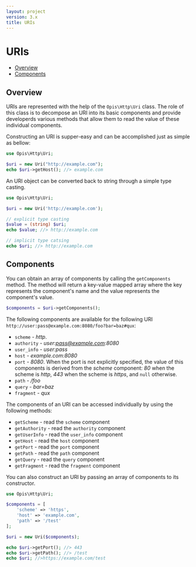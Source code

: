 ```yaml
---
layout: project
version: 3.x
title: URIs
---
```

# URIs

* [Overview](#overview)
* [Components](#components)

## Overview

URIs are represented with the help of the `Opis\Http\Uri` class.
The role of this class is to decompose an URI into its basic components and provide developerds various methods that
allow them to read the value of these individual components.

Constructing an URI is supper-easy and can be accomplished just as simple as bellow:

```php
use Opis\Http\Uri;

$uri = new Uri("http://example.com");
echo $uri->getHost(); //> example.com
```

An URI object can be converted back to string through a simple type casting.

```php
use Opis\Http\Uri;

$uri = new Uri('http://example.com');

// explicit type casting
$value = (string) $uri; 
echo $value; //> http://example.com

// implicit type catsing
echo $uri; //> http://example.com
```

## Components

You can obtain an array of components by calling the `getComponents` method. The method will return
a key-value mapped array where the key represents the component's name and the value represents the component's value.

```php
$components = $uri->getComponents();
```

The following components are available for the following URI `http://user:pass@example.com:8080/foo?bar=baz#qux`:

* `scheme` - *http*. 
* `authority` - *user:pass@example.com:8080*
* `user_info` - *user:pass*
* `host` - *example.com:8080*
* `port` - *8080*. When the port is not explicitly specified, the value of this components is derived from the *scheme*
component: *80* when the scheme is *http*, *443* when the scheme is *https*, and `null` otherwise.
* `path` - */foo*
* `query` - *bar=baz*
* `fragment` - *qux*

The components of an URI can be accessed individually by using the following methods:

* `getScheme` - read the `scheme` component
* `getAuthority` - read the `authority` component
* `getUserInfo` - read the `user_info` component
* `getHost` - read the `host` component
* `getPort` - read the `port` component
* `getPath` - read the `path` component
* `getQuery` - read the `query` component
* `getFragment` - read the `fragment` component

You can also construct an URI by passing an array of components to its constructor.

```php
use Opis\Http\Uri;

$components = [
    'scheme' => 'https',
    'host' => 'example.com',
    'path' => '/test'
];

$uri = new Uri($components);

echo $uri->getPort(); //> 443
echo $uri->getPath(); //> /test
echo $uri; //>https://example.com/test
```

